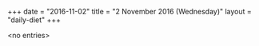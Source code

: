 +++
date = "2016-11-02"
title = "2 November 2016 (Wednesday)"
layout = "daily-diet"
+++


\<no entries\>

